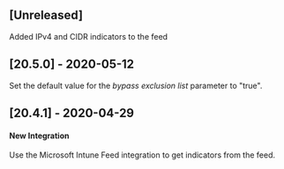 ## [Unreleased]
Added IPv4 and CIDR indicators to the feed

## [20.5.0] - 2020-05-12
Set the default value for the *bypass exclusion list* parameter to "true".

## [20.4.1] - 2020-04-29
#### New Integration
Use the Microsoft Intune Feed integration to get indicators from the feed.
